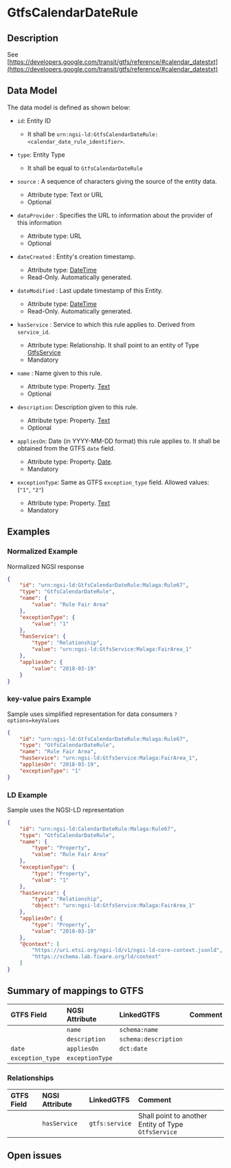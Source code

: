 # GtfsCalendarDateRule

## Description

See
[https://developers.google.com/transit/gtfs/reference/#calendar_datestxt](https://developers.google.com/transit/gtfs/reference/#calendar_datestxt)

## Data Model

The data model is defined as shown below:

-   `id`: Entity ID

    -   It shall be
        `urn:ngsi-ld:GtfsCalendarDateRule:<calendar_date_rule_identifier>`.

-   `type`: Entity Type

    -   It shall be equal to `GtfsCalendarDateRule`

-   `source` : A sequence of characters giving the source of the entity data.

    -   Attribute type: Text or URL
    -   Optional

-   `dataProvider` : Specifies the URL to information about the provider of this
    information

    -   Attribute type: URL
    -   Optional

-   `dateCreated` : Entity's creation timestamp.

    -   Attribute type: [DateTime](https://schema.org/DateTime)
    -   Read-Only. Automatically generated.

-   `dateModified` : Last update timestamp of this Entity.

    -   Attribute type: [DateTime](https://schema.org/DateTime)
    -   Read-Only. Automatically generated.

-   `hasService` : Service to which this rule applies to. Derived from
    `service_id`.

    -   Attribute type: Relationship. It shall point to an entity of Type
        [GtfsService](../../GtfsService/doc/spec.md)
    -   Mandatory

-   `name` : Name given to this rule.

    -   Attribute type: Property. [Text](https://schema.org/Text)
    -   Optional

-   `description`: Description given to this rule.

    -   Attribute type: Property. [Text](https://schema.org/Text)
    -   Optional

-   `appliesOn`: Date (in YYYY-MM-DD format) this rule applies to. It shall be
    obtained from the GTFS `date` field.

    -   Attribute type: Property. [Date](https://schema.org/Date).
    -   Mandatory

-   `exceptionType`: Same as GTFS `exception_type` field. Allowed values:
    (`"1"`, `"2"`)
    -   Attribute type: Property. [Text](https://schema.org/Text)
    -   Mandatory

## Examples

### Normalized Example

Normalized NGSI response

```json
{
    "id": "urn:ngsi-ld:GtfsCalendarDateRule:Malaga:Rule67",
    "type": "GtfsCalendarDateRule",
    "name": {
        "value": "Rule Fair Area"
    },
    "exceptionType": {
        "value": "1"
    },
    "hasService": {
        "type": "Relationship",
        "value": "urn:ngsi-ld:GtfsService:Malaga:FairArea_1"
    },
    "appliesOn": {
        "value": "2018-03-19"
    }
}
```

### key-value pairs Example

Sample uses simplified representation for data consumers `?options=keyValues`

```json
{
    "id": "urn:ngsi-ld:GtfsCalendarDateRule:Malaga:Rule67",
    "type": "GtfsCalendarDateRule",
    "name": "Rule Fair Area",
    "hasService": "urn:ngsi-ld:GtfsService:Malaga:FairArea_1",
    "appliesOn": "2018-03-19",
    "exceptionType": "1"
}
```

### LD Example

Sample uses the NGSI-LD representation

```json
{
    "id": "urn:ngsi-ld:CalendarDateRule:Malaga:Rule67",
    "type": "GtfsCalendarDateRule",
    "name": {
        "type": "Property",
        "value": "Rule Fair Area"
    },
    "exceptionType": {
        "type": "Property",
        "value": "1"
    },
    "hasService": {
        "type": "Relationship",
        "object": "urn:ngsi-ld:GtfsService:Malaga:FairArea_1"
    },
    "appliesOn": {
        "type": "Property",
        "value": "2018-03-19"
    },
    "@context": [
        "https://uri.etsi.org/ngsi-ld/v1/ngsi-ld-core-context.jsonld",
        "https://schema.lab.fiware.org/ld/context"
    ]
}
```

## Summary of mappings to GTFS

| GTFS Field       | NGSI Attribute  | LinkedGTFS           | Comment |
| :--------------- | :-------------- | :------------------- | :------ |
|                  | `name`          | `schema:name`        |         |
|                  | `description`   | `schema:description` |         |
| `date`           | `appliesOn`     | `dct:date`           |         |
| `exception_type` | `exceptionType` |                      |         |

### Relationships

| GTFS Field | NGSI Attribute | LinkedGTFS     | Comment                                             |
| :--------- | :------------- | :------------- | :-------------------------------------------------- |
|            | `hasService`   | `gtfs:service` | Shall point to another Entity of Type `GtfsService` |

## Open issues
